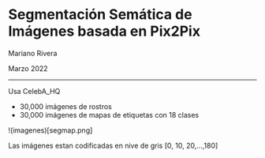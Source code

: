 # Segmentación Semática de Imágenes basada en Pix2Pix


Mariano Rivera

Marzo 2022

___________________


Usa CelebA_HQ

* 30,000 imágenes de rostros 
* 30,000 imágenes de mapas de etiquetas con 18 clases

!(imagenes)[segmap.png]

Las imágenes estan codificadas en nive de gris [0, 10, 20,...,180]


